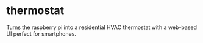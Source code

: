 thermostat
==========

Turns the raspberry pi into a residential HVAC thermostat with a web-based UI perfect for smartphones.
